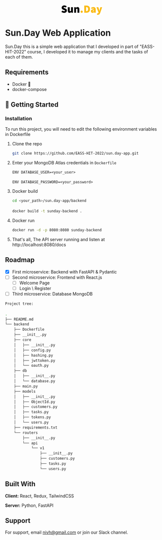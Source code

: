 <p align="center">
<img src="/Sun.Day.png">
</p>

# Sun.Day Web Application

Sun.Day this is a simple web application that I developed in part of "EASS-HIT-2022" course, 
I developed it to manage my clients and the tasks of each of them.


## Requirements

- Docker 🐳
- docker-compose


## 🌱 Getting Started
### Installation
To run this project, you will need to edit the following environment variables in Dockerfile
1. Clone the repo
   ```sh
   git clone https://github.com/EASS-HIT-2022/sun.day-app.git
   ```
2. Enter your MongoDB Atlas credentials in `Dockerfile`
   ```
   ENV DATABASE_USER=<your_user>

   ENV DATABASE_PASSWORD=<your_password>
   ```
3. Docker build
   ```sh
   cd <your_path>/sun.day-app/backend

   docker build -t sunday-backend .
   ```
4. Docker run
   ```sh
   docker run -d -p 8080:8080 sunday-backend
   ```
5. That's all, The API server running and listen at http://localhost:8080/docs
## Roadmap

- [x] First microservice: Backend with FastAPI & Pydantic
- [ ] Second microservice: Frontend with React.js
    - [ ] Welcome Page
    - [ ] Login \ Register
- [ ] Third microservice: Database MongoDB

```sh
Project tree:

.
├── README.md
└── backend
    ├── Dockerfile
    ├── __init__.py
    ├── core
    │   ├── __init__.py
    │   ├── config.py
    │   ├── hashing.py
    │   ├── jwttoken.py
    │   └── oauth.py
    ├── db
    │   ├── __init__.py
    │   └── database.py
    ├── main.py
    ├── models
    │   ├── __init__.py
    │   ├── ObjectId.py
    │   ├── customers.py
    │   ├── tasks.py
    │   ├── tokens.py
    │   └── users.py
    ├── requirements.txt
    └── routers
        ├── __init__.py
        └── api
            └── v1
                ├── __init__.py
                ├── customers.py
                ├── tasks.py
                └── users.py


```
## Built With

**Client:** React, Redux, TailwindCSS

**Server:** Python, FastAPI


## Support

For support, email nivh@gmail.com or join our Slack channel.


